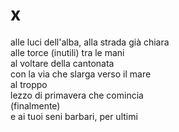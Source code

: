 # x

alle luci dell'alba, alla strada già chiara  
alle torce (inutili) tra le mani  
al voltare della cantonata  
con la via che slarga verso il mare  
al troppo  
lezzo di primavera che comincia  
(finalmente)  
e ai tuoi seni barbari, per ultimi
